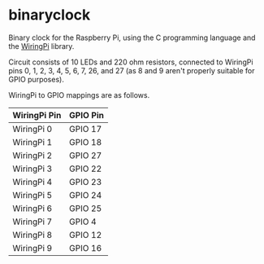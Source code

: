 # binaryclock
Binary clock for the Raspberry Pi, using the C programming language and the [WiringPi](https://github.com/WiringPi/WiringPi) library.

Circuit consists of 10 LEDs and 220 ohm resistors, connected to WiringPi pins 0, 1, 2, 3, 4, 5, 6, 7, 26, and 27 (as 8 and 9 aren't properly suitable for GPIO purposes).

WiringPi to GPIO mappings are as follows.

| WiringPi Pin | GPIO Pin |
| ------------ | -------- |
| WiringPi 0   | GPIO 17  |
| WiringPi 1   | GPIO 18  |
| WiringPi 2   | GPIO 27  |
| WiringPi 3   | GPIO 22  |
| WiringPi 4   | GPIO 23  |
| WiringPi 5   | GPIO 24  |
| WiringPi 6   | GPIO 25  |
| WiringPi 7   | GPIO 4   |
| WiringPi 8   | GPIO 12  |
| WiringPi 9   | GPIO 16  |
